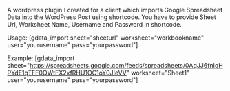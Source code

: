 A wordpress plugin I created for a client which imports Google Spreadsheet Data into the WordPress Post using shortcode. You have to provide Sheet Url, Worksheet Name, Username and Password in shortcode.

Usage: [gdata_import sheet="sheeturl" worksheet="workbookname" user="yourusername" pass="yourpassword"]

Example: [gdata_import sheet="https://spreadsheets.google.com/feeds/spreadsheets/0AqJJ6fnIoHPYdE1qTFF0OWtFX2xfRHU1OC1oY0JIeVV" worksheet="Sheet1" user="yourusername" pass="yourpassword"]